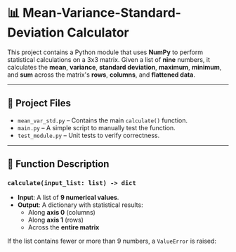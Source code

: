 
# 📊 Mean-Variance-Standard-Deviation Calculator

This project contains a Python module that uses **NumPy** to perform statistical calculations on a 3x3 matrix. Given a list of **nine** numbers, it calculates the **mean**, **variance**, **standard deviation**, **maximum**, **minimum**, and **sum** across the matrix's **rows**, **columns**, and **flattened data**.

---

## 📁 Project Files

- `mean_var_std.py` – Contains the main `calculate()` function.
- `main.py` – A simple script to manually test the function.
- `test_module.py` – Unit tests to verify correctness.

---

## 📌 Function Description

### `calculate(input_list: list) -> dict`

- **Input**: A list of **9 numerical values**.
- **Output**: A dictionary with statistical results:
  - Along **axis 0** (columns)
  - Along **axis 1** (rows)
  - Across the **entire matrix**

If the list contains fewer or more than 9 numbers, a `ValueError` is raised:


